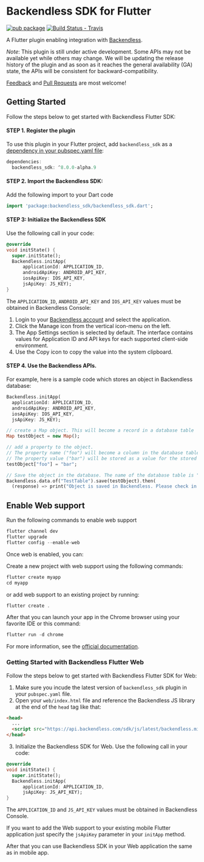# Backendless SDK for Flutter

[![pub package][0]][1]
[![Build Status - Travis][2]][3]

A Flutter plugin enabling integration with [Backendless](https://backendless.com).

*Note*: This plugin is still under active development. Some APIs may not be available yet while others may change. 
We will be updating the release history of the plugin and as soon as it reaches the general availability (GA) state, 
the APIs will be consistent for backward-compatibility.

[Feedback](https://github.com/Backendless/Flutter-SDK/issues) and [Pull Requests](https://github.com/Backendless/Flutter-SDK/pulls) are most welcome!

## Getting Started

Follow the steps below to get started with Backendless Flutter SDK:

#### STEP 1. Register the plugin
To use this plugin in your Flutter project, add `backendless_sdk` as a [dependency in your pubspec.yaml file](https://flutter.io/platform-plugins/):
```dart
dependencies:
  backendless_sdk: ^8.0.0-alpha.9
```
#### STEP 2. Import the Backendless SDK:
Add the following import to your Dart code
```dart
import 'package:backendless_sdk/backendless_sdk.dart';
```
#### STEP 3: Initialize the Backendless SDK
Use the following call in your code:
```dart
@override
void initState() {
  super.initState();
  Backendless.initApp(
      applicationId: APPLICATION_ID,
      androidApiKey: ANDROID_API_KEY,
      iosApiKey: IOS_API_KEY,
      jsApiKey: JS_KEY);
}
```
The `APPLICATION_ID`, `ANDROID_API_KEY` and `IOS_API_KEY` values must be obtained in Backendless Console:
1. Login to your [Backendless account](https://develop.backendless.com) and select the application.
2. Click the Manage icon from the vertical icon-menu on the left.
3. The App Settings section is selected by default. The interface contains values for Application ID and API keys for each supported client-side environment.
4. Use the Copy icon to copy the value into the system clipboard.

#### STEP 4. Use the Backendless APIs.
For example, here is a sample code which stores an object in Backendless database:
```dart
Backendless.initApp(
  applicationId: APPLICATION_ID,
  androidApiKey: ANDROID_API_KEY,
  iosApiKey: IOS_API_KEY,
  jsApiKey: JS_KEY);

// create a Map object. This will become a record in a database table
Map testObject = new Map();

// add a property to the object. 
// The property name ("foo") will become a column in the database table
// The property value ("bar") will be stored as a value for the stored record
testObject["foo"] = "bar";

// Save the object in the database. The name of the database table is "TestTable".
Backendless.data.of("TestTable").save(testObject).then(
  (response) => print("Object is saved in Backendless. Please check in the console."));
```

## Enable Web support
Run the following commands to enable web support
```dart
flutter channel dev
flutter upgrade
flutter config --enable-web 
```
Once web is enabled, you can:

Create a new project with web support using the following commands:
```dart
flutter create myapp
cd myapp
```

or add web support to an existing project by running:
```dart
flutter create .
```
After that you can launch your app in the Chrome browser using your favorite IDE or this command:
```dart
flutter run -d chrome
```
For more information, see the [official documentation](https://flutter.dev/docs/get-started/web).

### Getting Started with Backendless Flutter Web
Follow the steps below to get started with Backendless Flutter SDK for Web:

1. Make sure you incude the latest version of `backendless_sdk` plugin in your `pubspec.yaml` file.
2. Open your `web/index.html` file and reference the Backendless JS library at the end of the `head` tag like that:
```html
<head>
  ...
  <script src="https://api.backendless.com/sdk/js/latest/backendless.min.js"></script>
</head>
```
3. Initialize the Backendless SDK for Web. Use the following call in your code:
```dart
@override
void initState() {
  super.initState();
  Backendless.initApp(
      applicationId: APPLICATION_ID,
      jsApiKey: JS_API_KEY);
}
```
The `APPLICATION_ID` and `JS_API_KEY` values must be obtained in Backendless Console.

If you want to add the Web support to your existing mobile Flutter application just specify the `jsApiKey` parameter in your `initApp` method.


After that you can use Backendless SDK in your Web application the same as in mobile app.

[0]: https://img.shields.io/pub/v/backendless_sdk.svg
[1]: https://pub.dartlang.org/packages/backendless_sdk
[2]: https://travis-ci.com/Backendless/Flutter-SDK.svg?branch=develop
[3]: https://travis-ci.com/Backendless/Flutter-SDK
